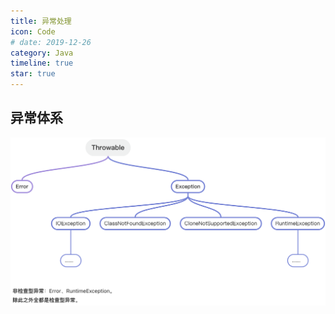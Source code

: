 ```yaml
---
title: 异常处理
icon: Code
# date: 2019-12-26
category: Java
timeline: true
star: true
---
```


## 异常体系

![Java异常体系](../assets/Java异常体系.png)
